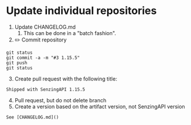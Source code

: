 # Update individual repositories

1. Update CHANGELOG.md
   1. This can be done in a "batch fashion".
2. :pencil2: Commit repository

```console
git status
git commit -a -m "#3 1.15.5"
git push
git status
```

3. Create pull request with the following title:

```console
Shipped with SenzingAPI 1.15.5
```

4. Pull request, but do not delete branch
5. Create a version based on the artifact version, not SenzingAPI version

```console
See [CHANGELOG.md]()
```
